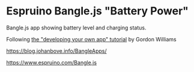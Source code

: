 # Espruino Bangle.js "Battery Power"

Bangle.js app showing battery level and charging status.

Following [the "developing your own app" tutorial](https://github.com/espruino/BangleApps#developing-your-own-app) by Gordon Williams

<https://blog.johanbove.info/BangleApps/>

<https://www.espruino.com/Bangle.js>